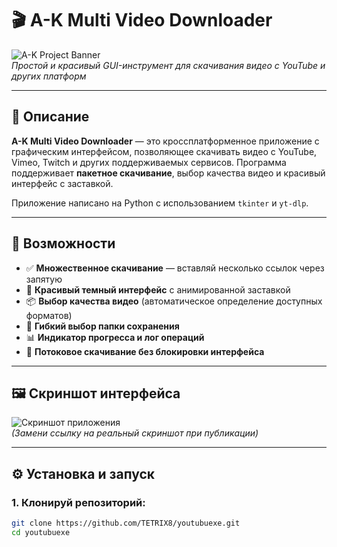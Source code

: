 # 🎬 A-K Multi Video Downloader

![A-K Project Banner](https://via.placeholder.com/800x300/1a1a2e/00d4ff?text=A-K+Multi+Video+Downloader)  
*Простой и красивый GUI-инструмент для скачивания видео с YouTube и других платформ*

---

## 🌟 Описание

**A-K Multi Video Downloader** — это кроссплатформенное приложение с графическим интерфейсом, позволяющее скачивать видео с YouTube, Vimeo, Twitch и других поддерживаемых сервисов. Программа поддерживает **пакетное скачивание**, выбор качества видео и красивый интерфейс с заставкой.

Приложение написано на Python с использованием `tkinter` и `yt-dlp`.

---

## 🔧 Возможности

- ✅ **Множественное скачивание** — вставляй несколько ссылок через запятую
- 🎨 **Красивый темный интерфейс** с анимированной заставкой
- 📦 **Выбор качества видео** (автоматическое определение доступных форматов)
- 📁 **Гибкий выбор папки сохранения**
- 📊 **Индикатор прогресса и лог операций**
- 🚀 **Потоковое скачивание без блокировки интерфейса**

---

## 🖼️ Скриншот интерфейса

![Скриншот приложения](https://via.placeholder.com/750x600/16213e/00d4ff?text=GUI+Screenshot+Here)  
*(Замени ссылку на реальный скриншот при публикации)*

---

## ⚙️ Установка и запуск

### 1. Клонируй репозиторий:
```bash
git clone https://github.com/TETRIX8/youtubuexe.git
cd youtubuexe
